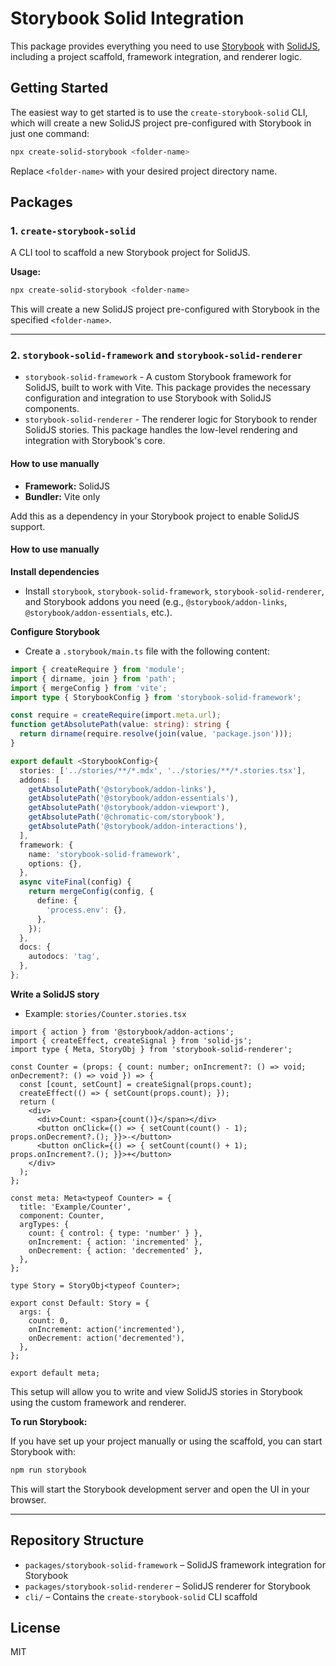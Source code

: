 # Storybook Solid Integration

This package provides everything you need to use [Storybook](https://storybook.js.org/) with [SolidJS](https://www.solidjs.com/), including a project scaffold, framework integration, and renderer logic.

## Getting Started

The easiest way to get started is to use the `create-storybook-solid` CLI, which will create a new SolidJS project pre-configured with Storybook in just one command:

```sh
npx create-solid-storybook <folder-name>
```

Replace `<folder-name>` with your desired project directory name.

## Packages

### 1. `create-storybook-solid`

A CLI tool to scaffold a new Storybook project for SolidJS.

**Usage:**

```sh
npx create-solid-storybook <folder-name>
```

This will create a new SolidJS project pre-configured with Storybook in the specified `<folder-name>`.

---

### 2. `storybook-solid-framework` and `storybook-solid-renderer`

- `storybook-solid-framework` - A custom Storybook framework for SolidJS, built to work with Vite. This package provides the necessary configuration and integration to use Storybook with SolidJS components.
- `storybook-solid-renderer` - The renderer logic for Storybook to render SolidJS stories. This package handles the low-level rendering and integration with Storybook's core.

#### How to use manually

- **Framework:** SolidJS
- **Bundler:** Vite only

Add this as a dependency in your Storybook project to enable SolidJS support.

#### How to use manually

**Install dependencies**

- Install `storybook`, `storybook-solid-framework`, `storybook-solid-renderer`, and Storybook addons you need (e.g., `@storybook/addon-links`, `@storybook/addon-essentials`, etc.).

**Configure Storybook**

- Create a `.storybook/main.ts` file with the following content:

```ts
import { createRequire } from 'module';
import { dirname, join } from 'path';
import { mergeConfig } from 'vite';
import type { StorybookConfig } from 'storybook-solid-framework';

const require = createRequire(import.meta.url);
function getAbsolutePath(value: string): string {
  return dirname(require.resolve(join(value, 'package.json')));
}

export default <StorybookConfig>{
  stories: ['../stories/**/*.mdx', '../stories/**/*.stories.tsx'],
  addons: [
    getAbsolutePath('@storybook/addon-links'),
    getAbsolutePath('@storybook/addon-essentials'),
    getAbsolutePath('@storybook/addon-viewport'),
    getAbsolutePath('@chromatic-com/storybook'),
    getAbsolutePath('@storybook/addon-interactions'),
  ],
  framework: {
    name: 'storybook-solid-framework',
    options: {},
  },
  async viteFinal(config) {
    return mergeConfig(config, {
      define: {
        'process.env': {},
      },
    });
  },
  docs: {
    autodocs: 'tag',
  },
};
```

**Write a SolidJS story**

- Example: `stories/Counter.stories.tsx`

```tsx
import { action } from '@storybook/addon-actions';
import { createEffect, createSignal } from 'solid-js';
import type { Meta, StoryObj } from 'storybook-solid-renderer';

const Counter = (props: { count: number; onIncrement?: () => void; onDecrement?: () => void }) => {
  const [count, setCount] = createSignal(props.count);
  createEffect(() => { setCount(props.count); });
  return (
    <div>
      <div>Count: <span>{count()}</span></div>
      <button onClick={() => { setCount(count() - 1); props.onDecrement?.(); }}>-</button>
      <button onClick={() => { setCount(count() + 1); props.onIncrement?.(); }}>+</button>
    </div>
  );
};

const meta: Meta<typeof Counter> = {
  title: 'Example/Counter',
  component: Counter,
  argTypes: {
    count: { control: { type: 'number' } },
    onIncrement: { action: 'incremented' },
    onDecrement: { action: 'decremented' },
  },
};

type Story = StoryObj<typeof Counter>;

export const Default: Story = {
  args: {
    count: 0,
    onIncrement: action('incremented'),
    onDecrement: action('decremented'),
  },
};

export default meta;
```

This setup will allow you to write and view SolidJS stories in Storybook using the custom framework and renderer.

**To run Storybook:**

If you have set up your project manually or using the scaffold, you can start Storybook with:

```sh
npm run storybook
```

This will start the Storybook development server and open the UI in your browser.

---

## Repository Structure

- `packages/storybook-solid-framework` – SolidJS framework integration for Storybook
- `packages/storybook-solid-renderer` – SolidJS renderer for Storybook
- `cli/` – Contains the `create-storybook-solid` CLI scaffold

## License

MIT
